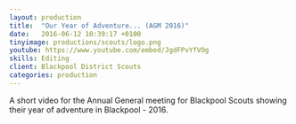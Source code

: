 ```yaml
---
layout: production
title:  "Our Year of Adventure... (AGM 2016)"
date:   2016-06-12 10:39:17 +0100
tinyimage: productions/scouts/logo.png
youtube: https://www.youtube.com/embed/JgdFPvYfVOg
skills: Editing
client: Blackpool District Scouts
categories: production
---
```

<!--The date is in american format, sorry!-->
<!--For the youtube link, copy from the videos page, an example would be 'https://www.youtube.com/embed/rT26VIe_VBQ'-->
<!-- Tinyimage must be 500 x 500 pixels, make background transparent (looks better but optional), url is from the /images directory -->
<!-- Write the description below, no character limit -->

A short video for the Annual General meeting for Blackpool Scouts showing their year of adventure in Blackpool - 2016. 